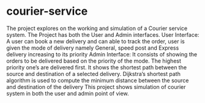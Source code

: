 # courier-service
The project explores on the working and simulation of a Courier service system.
The Project has both the User and Admin interfaces.
User Interface: A user can book a new delivery and can able to track the order, 
user is given the mode of delivery namely General, speed post and Express delivery 
increasing to its priority
Admin Interface: It consists of showing the orders to be delivered based on the 
priority of the mode. The highest priority one’s are delivered first. It shows the
shortest path between the source and destination of a selected delivery.
Dijkstra’s shortest path algorithm is used to compute the minimum distance between 
the source and destination of the delivery This project shows simulation of courier 
system in both the user and admin point of view.
